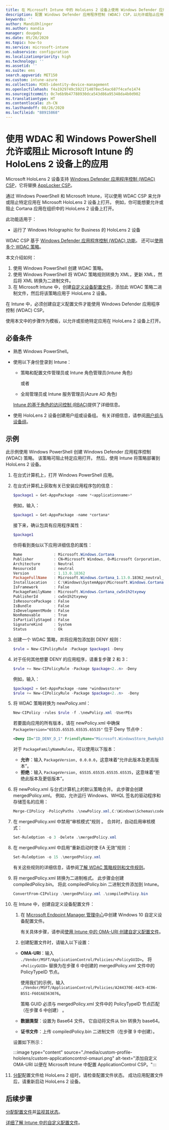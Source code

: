```yaml
---
title: 在 Microsoft Intune 中的 HoloLens 2 设备上使用 Windows Defender 应用程序控制 - Azure | Microsoft Docs
description: 配置 Windows Defender 应用程序控制 (WDAC) CSP，以允许或阻止应用在 Microsoft Intune 中的 HoloLens 2 设备上打开。 使用 PowerShell 和自定义配置文件。
keywords: ''
author: MandiOhlinger
ms.author: mandia
manager: dougeby
ms.date: 05/20/2020
ms.topic: how-to
ms.service: microsoft-intune
ms.subservice: configuration
ms.localizationpriority: high
ms.technology: ''
ms.assetid: ''
ms.suite: ems
search.appverid: MET150
ms.custom: intune-azure
ms.collection: M365-identity-device-management
ms.openlocfilehash: f4a1929749c5921714078ec54ac687f4cefe1474
ms.sourcegitcommit: 0c7e6b9b47788930dca543d86a95348da4b0d902
ms.translationtype: HT
ms.contentlocale: zh-CN
ms.lasthandoff: 08/26/2020
ms.locfileid: "88915868"
---
```

# <a name="use-wdac-and-windows-powershell-to-allow-or-blocks-apps-on-hololens-2-devices-with-microsoft-intune"></a>使用 WDAC 和 Windows PowerShell 允许或阻止 Microsoft Intune 的 HoloLens 2 设备上的应用

Microsoft HoloLens 2 设备支持 [Windows Defender 应用程序控制 (WDAC) CSP](/windows/client-management/mdm/applicationcontrol-csp)，它将替换 [AppLocker CSP](/windows/client-management/mdm/applocker-csp)。

通过 Windows PowerShell 和 Microsoft Intune，可以使用 WDAC CSP 来允许或阻止特定应用在 Microsoft HoloLens 2 设备上打开。 例如，你可能想要允许或阻止 Cortana 应用在组织中的 HoloLens 2 设备上打开。

此功能适用于：

- 运行了 Windows Holographic for Business 的 HoloLens 2 设备

WDAC CSP 基于 [Windows Defender 应用程序控制 (WDAC) 功能](/windows/security/threat-protection/windows-defender-application-control/windows-defender-application-control)。 还可以[使用多个 WDAC 策略](/windows/security/threat-protection/windows-defender-application-control/deploy-multiple-windows-defender-application-control-policies)。

本文介绍如何：

1. 使用 Windows PowerShell 创建 WDAC 策略。
2. 使用 Windows PowerShell 将 WDAC 策略规则转换为 XML，更新 XML，然后将 XML 转换为二进制文件。
3. 在 Microsoft Intune 中，创建[自定义设备配置文件](custom-settings-windows-holographic.md)，添加此 WDAC 策略二进制文件，然后将该策略应用于 HoloLens 2 设备。

在 Intune 中，必须创建自定义配置文件才能使用 Windows Defender 应用程序控制 (WDAC) CSP。 

使用本文中的步骤作为模板，以允许或拒绝特定应用在 HoloLens 2 设备上打开。

## <a name="prerequisites"></a>必备条件

- 熟悉 Windows PowerShell。
- 使用以下身份登录到 Intune：

  - 策略和配置文件管理员或 Intune 角色管理员(Intune 角色) 

    或者

  - 全局管理员或 Intune 服务管理员(Azure AD 角色) 

  [Intune 的基于角色的访问控制 (RBAC)](../fundamentals/role-based-access-control.md)提供了详细信息。

- 使用 HoloLens 2 设备创建用户组或设备组。 有关详细信息，请参阅[用户组与设备组](device-profile-assign.md#user-groups-vs-device-groups)。

## <a name="example"></a>示例

此示例使用 Windows PowerShell 创建 Windows Defender 应用程序控制 (WDAC) 策略。 该策略可阻止特定应用打开。 然后，使用 Intune 将策略部署到 HoloLens 2 设备。

1. 在台式计算机上，打开 Windows PowerShell 应用。
2. 在台式计算机上获取有关已安装应用程序包的信息：

    ```powershell
    $package1 = Get-AppxPackage -name *<applicationname>*
    ```

    例如，输入：

    ```powershell
    $package1 = Get-AppxPackage -name *cortana*
    ```

    接下来，确认包具有应用程序属性：

    ```powershell
    $package1
    ```

    你将看到类似以下应用详细信息的属性：

    ```powershell
    Name              : Microsoft.Windows.Cortana
    Publisher         : CN=Microsoft Windows, O=Microsoft Corporation, L=Redmond, S=Washington, C=US
    Architecture      : Neutral
    ResourceId        : neutral
    Version           : 1.13.0.18362
    PackageFullName   : Microsoft.Windows.Cortana_1.13.0.18362_neutral_neutral_cw5n1h2txyewy
    InstallLocation   : C:\Windows\SystemApps\Microsoft.Windows.Cortana_cw5n1h2txyewy
    IsFramework       : False
    PackageFamilyName : Microsoft.Windows.Cortana_cw5n1h2txyewy
    PublisherId       : cw5n1h2txyewy
    IsResourcePackage : False
    IsBundle          : False
    IsDevelopmentMode : False
    NonRemovable      : True
    IsPartiallyStaged : False
    SignatureKind     : System
    Status            : Ok
    ```

3. 创建一个 WDAC 策略，并将应用包添加到 DENY 规则：

    ```powershell
    $rule = New-CIPolicyRule -Package $package1 -Deny
    ```

4. 对于任何其他想要 DENY 的应用程序，请重复步骤 2 和 3：

    ```powershell
    $rule += New-CIPolicyRule -Package $package<2..n> -Deny
    ```

    例如，输入：

    ```powershell
    $package2 = Get-AppxPackage -name *windowsstore*
    $rule += New-CIPolicyRule -Package $package<2..n>  -Deny
    ```

5. 将 WDAC 策略转换为 newPolicy.xml：

    ```powershell
    New-CIPolicy -rules $rule -f .\newPolicy.xml -UserPEs
    ```

    若要面向应用的所有版本，请在 newPolicy.xml 中确保 `PackageVersion="65535.65535.65535.65535"` 位于 Deny 节点中：

    ```xml
    <Deny ID="ID_DENY_D_1" FriendlyName="Microsoft.WindowsStore_8wekyb3d8bbwe FileRule" PackageFamilyName="Microsoft.WindowsStore_8wekyb3d8bbwe" PackageVersion="65535.65535.65535.65535" />
    ```

    对于 `PackageFamilyNameRules`，可以使用以下版本：

    - **允许**：输入 `PackageVersion, 0.0.0.0`，这意味着“允许此版本及更高版本”。
    - **拒绝**：输入 `PackageVersion, 65535.65535.65535.65535`，这意味着“拒绝此版本及更低版本”。

6. 将 newPolicy.xml 与台式计算机上的默认策略合并。 此步骤会创建 mergedPolicy.xml。 例如，允许运行 Windows、WHQL 签名的驱动程序和存储签名的应用：

    ```powershell
    Merge-CIPolicy -PolicyPaths .\newPolicy.xml,C:\Windows\Schemas\codeintegrity\examplepolicies\DefaultWindows_Audit.xml -o mergedPolicy.xml
    ```

7. 在 mergedPolicy.xml 中禁用“审核模式”规则 。 合并时，自动启用审核模式：

    ```powershell
    Set-RuleOption -o 3 -Delete .\mergedPolicy.xml
    ```

8. 在 mergedPolicy.xml 中启用“重新启动时使 EA 无效”规则 ：

    ```powershell
    Set-RuleOption -o 15 .\mergedPolicy.xml
    ```

    有关这些规则的详细信息，请参阅[了解 WDAC 策略规则和文件规则](/windows/security/threat-protection/windows-defender-application-control/select-types-of-rules-to-create)。

9. 将 mergedPolicy.xml 转换为二进制格式。 此步骤会创建 compiledPolicy.bin。 将此 compiledPolicy.bin 二进制文件添加到 Intune。

    ```powershell
    ConvertFrom-CIPolicy .\mergedPolicy.xml .\compiledPolicy.bin
    ```

10. 在 Intune 中，创建自定义设备配置文件：

    1. 在 [Microsoft Endpoint Manager 管理中心](https://go.microsoft.com/fwlink/?linkid=2109431)中创建 Windows 10 自定义设备配置文件。

        有关具体步骤，请参阅[使用 Intune 中的 OMA-URI 创建自定义配置文件](custom-settings-configure.md)。

    2. 创建配置文件时，请输入以下设置：

      - **OMA-URI**：输入 `./Vendor/MSFT/ApplicationControl/Policies/<PolicyGUID>`。 将 `<PolicyGUID>` 替换为在步骤 6 中创建的 mergedPolicy.xml 文件中的 PolicyTypeID 节点。

        使用我们的示例，输入 `./Vendor/MSFT/ApplicationControl/Policies/A244370E-44C9-4C06-B551-F6016E563076`。

        策略 GUID 必须与 mergedPolicy.xml 文件中的 PolicyTypeID 节点匹配（在步骤 6 中创建） 。

      - **数据类型**：设置为 Base64 文件。 它自动将文件从 bin 转换为 base64。
      - **证书文件**：上传 compiledPolicy.bin 二进制文件（在步骤 9 中创建）。

      设置如下所示：

      :::image type="content" source="./media/custom-profile-hololens/custom-applicationcontrol-omauri.png" alt-text="添加自定义 OMA-URI 以便在 Microsoft Intune 中配置 ApplicationControl CSP。":::

11. [分配](device-profile-assign.md)配置文件给 HoloLens 2 组时，请检查配置文件状态。 成功应用配置文件后，请重新启动 HoloLens 2 设备。

## <a name="next-steps"></a>后续步骤

[分配配置文件](device-profile-assign.md)并[监视其状态](device-profile-monitor.md)。

[详细了解 Intune 中的自定义配置文件](custom-settings-configure.md)。